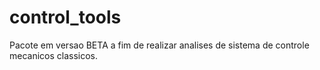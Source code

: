 # control_tools
Pacote em versao BETA a fim de realizar analises de sistema de controle mecanicos classicos. 
